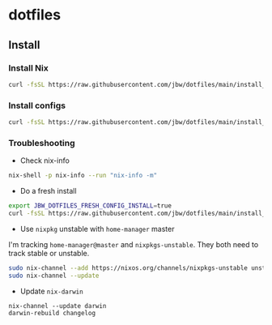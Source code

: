 # dotfiles

## Install

### Install Nix

```sh
curl -fsSL https://raw.githubusercontent.com/jbw/dotfiles/main/install_nix.sh | bash
```

### Install configs

```sh
curl -fsSL https://raw.githubusercontent.com/jbw/dotfiles/main/install_configs.sh | bash
```

### Troubleshooting

* Check nix-info

```sh
nix-shell -p nix-info --run "nix-info -m"
```

* Do a fresh install

```sh
export JBW_DOTFILES_FRESH_CONFIG_INSTALL=true
curl -fsSL https://raw.githubusercontent.com/jbw/dotfiles/main/install_configs.sh | bash
```

* Use `nixpkg` unstable with `home-manager` master

I'm tracking `home-manager@master` and `nixpkgs-unstable`. They both need to track stable or unstable. 

```sh
sudo nix-channel --add https://nixos.org/channels/nixpkgs-unstable unstable
sudo nix-channel --update
```

* Update `nix-darwin`
```
nix-channel --update darwin                                                             
darwin-rebuild changelog
```
